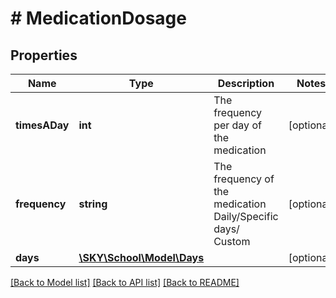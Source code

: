 # # MedicationDosage

## Properties

Name | Type | Description | Notes
------------ | ------------- | ------------- | -------------
**timesADay** | **int** | The frequency per day of the medication | [optional]
**frequency** | **string** | The frequency of the medication Daily/Specific days/ Custom | [optional]
**days** | [**\SKY\School\Model\Days**](Days.md) |  | [optional]

[[Back to Model list]](../../README.md#models) [[Back to API list]](../../README.md#endpoints) [[Back to README]](../../README.md)
